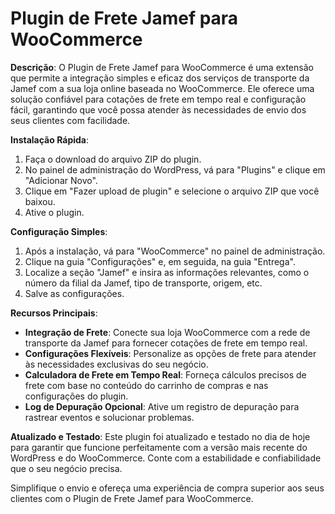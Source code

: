 # Plugin de Frete Jamef para WooCommerce

**Descrição**:
O Plugin de Frete Jamef para WooCommerce é uma extensão que permite a integração simples e eficaz dos serviços de transporte da Jamef com a sua loja online baseada no WooCommerce. Ele oferece uma solução confiável para cotações de frete em tempo real e configuração fácil, garantindo que você possa atender às necessidades de envio dos seus clientes com facilidade.

**Instalação Rápida**:
1. Faça o download do arquivo ZIP do plugin.
2. No painel de administração do WordPress, vá para "Plugins" e clique em "Adicionar Novo".
3. Clique em "Fazer upload de plugin" e selecione o arquivo ZIP que você baixou.
4. Ative o plugin.

**Configuração Simples**:
1. Após a instalação, vá para "WooCommerce" no painel de administração.
2. Clique na guia "Configurações" e, em seguida, na guia "Entrega".
3. Localize a seção "Jamef" e insira as informações relevantes, como o número da filial da Jamef, tipo de transporte, origem, etc.
4. Salve as configurações.

**Recursos Principais**:
- **Integração de Frete**: Conecte sua loja WooCommerce com a rede de transporte da Jamef para fornecer cotações de frete em tempo real.
- **Configurações Flexíveis**: Personalize as opções de frete para atender às necessidades exclusivas do seu negócio.
- **Calculadora de Frete em Tempo Real**: Forneça cálculos precisos de frete com base no conteúdo do carrinho de compras e nas configurações do plugin.
- **Log de Depuração Opcional**: Ative um registro de depuração para rastrear eventos e solucionar problemas.

**Atualizado e Testado**:
Este plugin foi atualizado e testado no dia de hoje para garantir que funcione perfeitamente com a versão mais recente do WordPress e do WooCommerce. Conte com a estabilidade e confiabilidade que o seu negócio precisa.

Simplifique o envio e ofereça uma experiência de compra superior aos seus clientes com o Plugin de Frete Jamef para WooCommerce.

